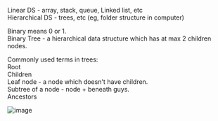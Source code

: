Linear DS - array, stack, queue, Linked list, etc  
Hierarchical DS - trees, etc (eg, folder structure in computer)  
  
Binary means 0 or 1.  
Binary Tree - a hierarchical data structure which has at max 2 children nodes.

Commonly used terms in trees:  
Root   
Children  
Leaf node - a node which doesn't have children.  
Subtree of a node - node + beneath guys.  
Ancestors  
  
![image](https://github.com/user-attachments/assets/3f5b2835-6833-4f0e-b4c3-61630411f283)

